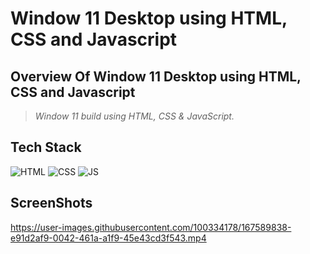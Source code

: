 
# Window 11 Desktop using HTML, CSS and Javascript
## Overview Of Window 11 Desktop using HTML, CSS and Javascript

> _Window 11  build using HTML, CSS & JavaScript._



## Tech Stack

![HTML](https://img.shields.io/badge/html5%20-%23E34F26.svg?&style=for-the-badge&logo=html5&logoColor=white)
![CSS](https://img.shields.io/badge/css3%20-%231572B6.svg?&style=for-the-badge&logo=css3&logoColor=white)
![JS](https://img.shields.io/badge/javascript%20-%23323330.svg?&style=for-the-badge&logo=javascript&logoColor=%23F7DF1E)


## ScreenShots


https://user-images.githubusercontent.com/100334178/167589838-e91d2af9-0042-461a-a1f9-45e43cd3f543.mp4


